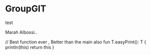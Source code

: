 # GroupGIT
test


Marah Albossi..


// Best function ever , Better than the main also
fun <T> T.easyPrint(): T {
println(this)
return this
}


